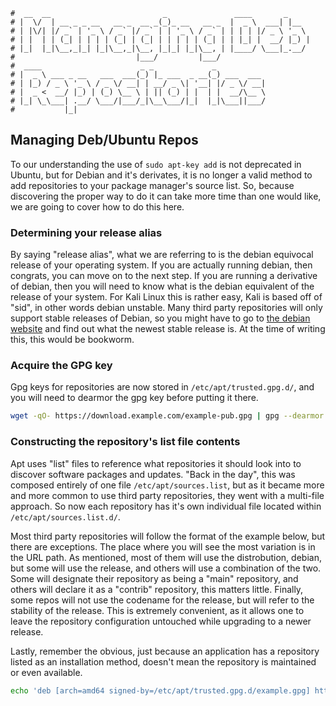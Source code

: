 ```text
#  __  __                         _               ____       _
# |  \/  | __ _ _ __   __ _  __ _(_)_ __   __ _  |  _ \  ___| |__
# | |\/| |/ _` | '_ \ / _` |/ _` | | '_ \ / _` | | | | |/ _ \ '_ \
# | |  | | (_| | | | | (_| | (_| | | | | | (_| | | |_| |  __/ |_) |
# |_|  |_|\__,_|_| |_|\__,_|\__, |_|_| |_|\__, | |____/ \___|_.__/
#                           |___/         |___/
#  ____                      _ _             _
# |  _ \ ___ _ __   ___  ___(_) |_ ___  _ __(_) ___  ___
# | |_) / _ \ '_ \ / _ \/ __| | __/ _ \| '__| |/ _ \/ __|
# |  _ <  __/ |_) | (_) \__ \ | || (_) | |  | |  __/\__ \
# |_| \_\___| .__/ \___/|___/_|\__\___/|_|  |_|\___||___/
#           |_|
```

Managing Deb/Ubuntu Repos
-------------------------

To our understanding the use of `sudo apt-key add` is not deprecated in Ubuntu, but for Debian and it's derivates,
it is no longer a valid method to add repositories to your package manager's source list. So, because discovering
the proper way to do it can take more time than one would like, we are going to cover how to do this here.

### Determining your release alias

By saying "release alias", what we are referring to is the debian equivocal release of your operating system. If you are actually
running debian, then congrats, you can move on to the next step. If you are running a derivative of debian, then you will need to know
what is the debian equivalent of the release of your system. For Kali Linux this is rather easy, Kali is based off of "sid", in other words
debian unstable. Many third party repositories will only support stable releases of Debian, so you might have to go to [the debian
website](https://www.debian.org/releases/) and find out what the newest stable release is. At the time of writing this, this would
be bookworm.

### Acquire the GPG key

Gpg keys for repositories are now stored in `/etc/apt/trusted.gpg.d/`, and you will need to dearmor the gpg key before putting it there.

```bash
wget -qO- https://download.example.com/example-pub.gpg | gpg --dearmor | sudo tee /etc/apt/trusted.gpg.d/example.gpg > /dev/null
```

### Constructing the repository's list file contents

Apt uses "list" files to reference what repositories it should look into to discover software packages and updates. "Back in the day",
this was composed entirely of one file `/etc/apt/sources.list`, but as it became more and more common to use third party repositories, they went with a multi-file
approach. So now each repository has it's own individual file located within `/etc/apt/sources.list.d/`.

Most third party repositories will follow the format of the example below, but there are exceptions. The place where you will see the most
variation is in the URL path. As mentioned, most of them will use the distrobution, debian, but some will use the release, and others will
use a combination of the two. Some will designate their repository as being a "main" repository, and others will declare it as a "contrib"
repository, this matters little. Finally, some repos will not use the codename for the release, but will refer to the stability of the release.
This is extremely convenient, as it allows one to leave the repository configuration untouched while upgrading to a newer release.

Lastly, remember the obvious, just because an application has a repository listed as an installation method, doesn't mean the repository is maintained or even available.

```bash
echo 'deb [arch=amd64 signed-by=/etc/apt/trusted.gpg.d/example.gpg] https://download.example.com/example/debian bookworm main' >> sudo tee -a /etc/apt/sources.list.d/example.list
```
